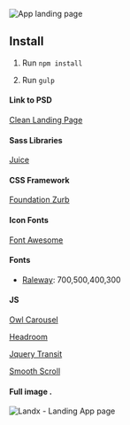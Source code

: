 
![](https://github.com/mentorkadriu/landx/blob/master/Landx-browser.jpg "App landing page")

## Install ##

1. Run `npm install`

2. Run `gulp`


#### Link to PSD

[Clean Landing Page](https://dribbble.com/shots/1325586-Free-PSD-Clean-Landing-Page)

#### Sass Libraries

[Juice](http://juicynex.us/juice/)

#### CSS Framework

[Foundation Zurb](http://foundation.zurb.com/)

#### Icon Fonts

[Font Awesome](http://fortawesome.github.io/Font-Awesome/)

#### Fonts

* [Raleway](http://www.google.com/fonts): 700,500,400,300


#### JS

[Owl Carousel](http://owlgraphic.com/owlcarousel/)

[Headroom](http://wicky.nillia.ms/headroom.js/)

[Jquery Transit](http://github.com/rstacruz/jquery.transit)

[Smooth Scroll](https://github.com/cferdinandi/smooth-scroll.git)

#### Full image .

![](https://github.com/mentorkadriu/Landx/blob/master/Landx.jpg "Landx - Landing App page")